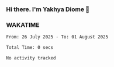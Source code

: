 ### Hi there. I'm Yakhya Diome 👋

### WAKATIME
<!--START_SECTION:waka-->

```txt
From: 26 July 2025 - To: 01 August 2025

Total Time: 0 secs

No activity tracked
```

<!--END_SECTION:waka-->
